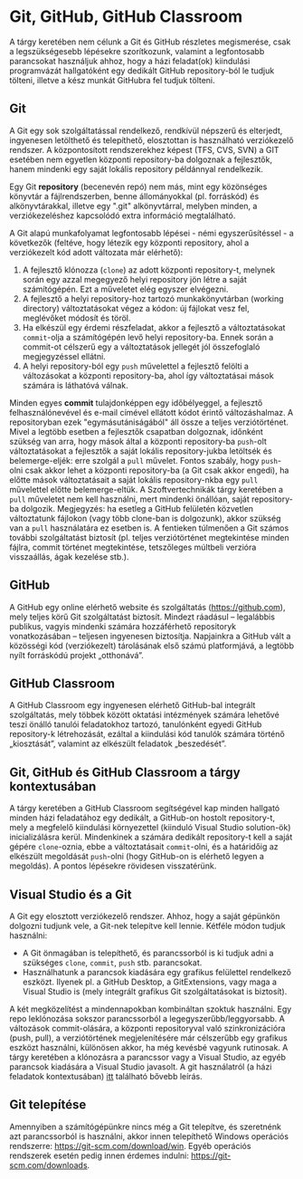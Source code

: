 # Git, GitHub, GitHub Classroom

A tárgy keretében nem célunk a Git és GitHub részletes megismerése, csak a legszükségesebb lépésekre szorítkozunk, valamint a legfontosabb parancsokat használjuk ahhoz, hogy a házi feladat(ok) kiindulási programvázát hallgatóként egy dedikált GitHub repository-ból le tudjuk tölteni, illetve a kész munkát GitHubra fel tudjuk tölteni.

## Git

A Git egy sok szolgáltatással rendelkező, rendkívül népszerű és elterjedt, ingyenesen letölthető és telepíthető, elosztottan is használható verziókezelő rendszer. A központosított rendszerekhez képest (TFS, CVS, SVN) a GIT esetében nem egyetlen központi repository-ba dolgoznak a fejlesztők, hanem mindenki egy saját lokális repository példánnyal rendelkezik.

Egy Git **repository** (becenevén repó) nem más, mint egy közönséges könyvtár a fájlrendszerben, benne állományokkal (pl. forráskód) és alkönyvtárakkal, illetve egy ".git" alkönyvtárral, melyben minden, a verziókezeléshez kapcsolódó extra információ megtalálható.

A Git alapú munkafolyamat legfontosabb lépései - némi egyszerűsítéssel - a következők (feltéve, hogy létezik egy központi repository, ahol a verziókezelt kód adott változata már elérhető):

1. A fejlesztő klónozza (`clone`) az adott központi repository-t, melynek során egy azzal megegyező helyi repository jön létre a saját számítógépén. Ezt a műveletet elég egyszer elvégezni.
2. A fejlesztő a helyi repository-hoz tartozó munkakönyvtárban (working directory) változtatásokat végez a kódon: új fájlokat vesz fel, meglévőket módosít és töröl.
3. Ha elkészül egy érdemi részfeladat, akkor a fejlesztő a változtatásokat `commit`-olja a számítógépén levő helyi repository-ba. Ennek során a commit-ot célszerű egy a változtatások jellegét jól összefoglaló megjegyzéssel ellátni.
4. A helyi repository-ból egy `push` művelettel a fejlesztő felölti a változásokat a központi repository-ba, ahol így változtatásai mások számára is láthatóvá válnak.

Minden egyes **commit** tulajdonképpen egy időbélyeggel, a fejlesztő felhasználónevével és e-mail címével ellátott kódot érintő változáshalmaz. A repositoryban ezek "egymásutániságából" áll össze a teljes verziótörténet.
Mivel a legtöbb esetben a fejlesztők csapatban dolgoznak, időnként szükség van arra, hogy mások által a központi repository-ba `push`-olt változtatásokat a fejlesztők a saját lokális repository-jukba letöltsék és belemerge-eljék: erre szolgál a `pull` művelet. Fontos szabály, hogy `push`-olni csak akkor lehet a központi repository-ba (a Git csak akkor engedi), ha előtte mások változtatásait a saját lokális repository-nkba egy `pull` művelettel előtte belemerge-eltük.
A Szoftvertechnikák tárgy keretében a `pull` műveletet nem kell használni, mert mindenki önállóan, saját repository-ba dolgozik. Megjegyzés: ha esetleg a GitHub felületén közvetlen változtatunk fájlokon (vagy több clone-ban is dolgozunk), akkor szükség van a `pull` használatára ez esetben is.
A fentieken túlmenően a Git számos további szolgáltatást biztosít (pl. teljes verziótörténet megtekintése minden fájlra, commit történet megtekintése, tetszőleges múltbeli verzióra visszaállás, ágak kezelése stb.).

## GitHub

A GitHub egy online elérhető website és szolgáltatás (https://github.com), mely teljes körű Git szolgáltatást biztosít. Mindezt ráadásul – legalábbis publikus, vagyis mindenki számára hozzáférhető repositoryk vonatkozásában – teljesen ingyenesen biztosítja. Napjainkra a GitHub vált a közösségi kód (verziókezelt) tárolásának első számú platformjává, a legtöbb nyílt forráskódú projekt „otthonává”.

## GitHub Classroom

A GitHub Classroom egy ingyenesen elérhető GitHub-bal integrált szolgáltatás, mely többek között oktatási intézmények számára lehetővé teszi önálló tanulói feladatokhoz tartozó, tanulónként egyedi GitHub repository-k létrehozását, ezáltal a kiindulási kód tanulók számára történő „kiosztását”, valamint az elkészült feladatok „beszedését”.

## Git, GitHub és GitHub Classroom a tárgy kontextusában

A tárgy keretében a GitHub Classroom segítségével kap minden hallgató minden házi feladatához egy dedikált, a GitHub-on hostolt repository-t, mely a megfelelő kiindulási környezettel (kiinduló Visual Studio solution-ök) inicializálásra kerül. Mindenkinek a számára dedikált repository-t kell a saját gépére `clone`-oznia, ebbe a változtatásait `commit`-olni, és a határidőig az elkészült megoldását `push`-olni (hogy GitHub-on is elérhető legyen a megoldás). A pontos lépésekre rövidesen visszatérünk.

## Visual Studio és a Git

A Git egy elosztott verziókezelő rendszer. Ahhoz, hogy a saját gépünkön dolgozni tudjunk vele, a Git-nek telepítve kell lennie. Kétféle módon tudjuk használni:

- A Git önmagában is telepíthető, és parancssorból is ki tudjuk adni a szükséges `clone`, `commit`, `push` stb. parancsokat.
- Használhatunk a parancsok kiadására egy grafikus felülettel rendelkező eszközt. Ilyenek pl. a GitHub Desktop, a GitExtensions, vagy maga a Visual Studio is (mely integrált grafikus Git szolgáltatásokat is biztosít).

A két megközelítést a mindennapokban kombináltan szoktuk használni. Egy repo leklónozása sokszor parancssorból a legegyszerűbb/leggyorsabb. A változások commit-olására, a központi repositoryval való szinkronizációra (push, pull), a verziótörtének megjelenítésére már célszerűbb egy grafikus eszközt használni, különösen akkor, ha még kevésbé vagyunk rutinosak. A tárgy keretében a klónozásra a parancssor vagy a Visual Studio, az egyéb parancsok kiadására a Visual Studio javasolt. A git használatról (a házi feladatok kontextusában) [itt](../hf-folyamat/index.md) található bővebb leírás.

## Git telepítése

Amennyiben a számítógépünkre nincs még a Git telepítve, és szeretnénk azt parancssorból is használni, akkor innen telepíthető Windows operációs rendszerre: https://git-scm.com/download/win. Egyéb operációs rendszerek esetén pedig innen érdemes indulni: https://git-scm.com/downloads.
